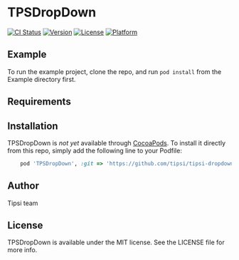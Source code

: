 # TPSDropDown

[![CI Status](https://img.shields.io/travis/tipsi/tipsi-dropdown.svg?style=flat)](https://travis-ci.org/tipsi/tipsi-dropdown)
[![Version](https://img.shields.io/cocoapods/v/TPSDropDown.svg?style=flat)](http://cocoapods.org/pods/TPSDropDown)
[![License](https://img.shields.io/cocoapods/l/TPSDropDown.svg?style=flat)](http://cocoapods.org/pods/TPSDropDown)
[![Platform](https://img.shields.io/cocoapods/p/TPSDropDown.svg?style=flat)](http://cocoapods.org/pods/TPSDropDown)

## Example

To run the example project, clone the repo, and run `pod install` from the Example directory first.

## Requirements

## Installation

TPSDropDown is *not yet* available through [CocoaPods](http://cocoapods.org). To install
it directly from this repo, simply add the following line to your Podfile:

```ruby
    pod 'TPSDropDown', :git => 'https://github.com/tipsi/tipsi-dropdown.git'
```

## Author

Tipsi team

## License

TPSDropDown is available under the MIT license. See the LICENSE file for more info.
